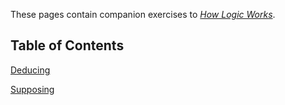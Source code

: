 These pages contain companion exercises to [*How Logic Works*](https://press.princeton.edu/books/hardcover/9780691182223/how-logic-works). 

## Table of Contents

[Deducing](deducing.html)

[Supposing](supposing.html)
